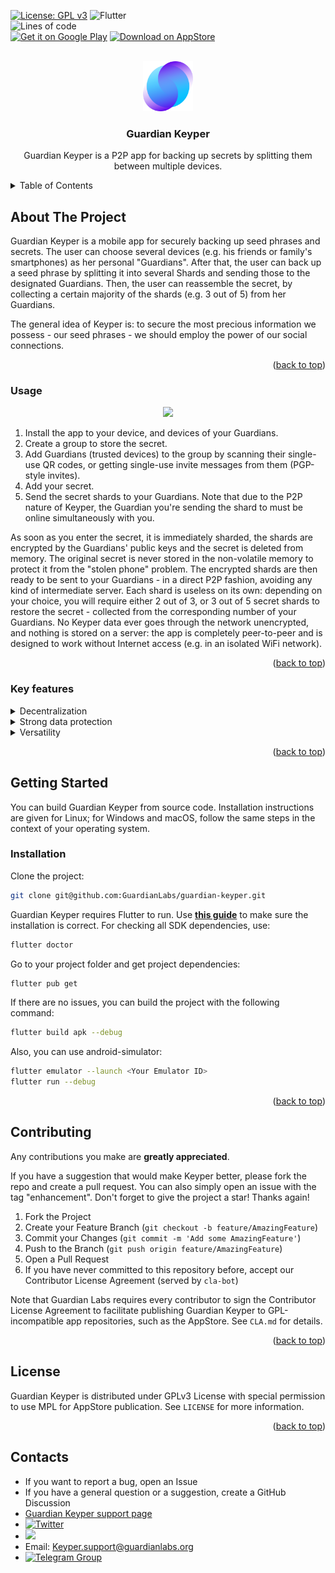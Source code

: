 <a name="readme-top"></a>
<!--
*** Readme template is based on https://github.com/othneildrew/Best-README-Template
-->


<!-- PROJECT SHIELDS -->


[![License: GPL v3](https://img.shields.io/badge/License-GPLv3-blue.svg)](https://www.gnu.org/licenses/gpl-3.0)
![Flutter](https://img.shields.io/badge/Flutter-%2302569B.svg?style=flat&logo=Flutter&logoColor=white)
<br />
![Lines of code](https://img.shields.io/tokei/lines/github/GuardianLabs/guardian-keyper?style=flat)
<br />
<a href="https://play.google.com/store/apps/details?id=com.guardianlabs.keyper"><img alt="Get it on Google Play" src="https://img.shields.io/badge/Google_Play-414141?style=for-the-badge&logo=google-play&logoColor=white"/></a>
<a href="https://apps.apple.com/dz/app/guardian-keyper/id1637977332"><img alt="Download on AppStore" src="https://img.shields.io/static/v1?label=AppStore&message=Download&logoColor=white&logo=appstore&style=for-the-badge"/></a>





<!-- PROJECT LOGO -->
<br />
<div align="center">
  <a href="https://github.com/GuardianLabs/guardian-keyper">
    <img src="assets/images/logo512.png" alt="Guardian Keyper" width="80" height="80">
  </a>

  <h3 align="center">Guardian Keyper</h3>

  <p align="center">
    Guardian Keyper is a P2P app for backing up secrets by splitting them between multiple devices.
  </p>
</div>



<!-- TABLE OF CONTENTS -->
<details>
  <summary>Table of Contents</summary>
  <ol>
    <li>
      <a href="#about-the-project">About The Project</a>
      <ul>
        <li><a href="#usage">Usage</a></li>
        <li><a href="#key-features">Key features</a></li>
      </ul>
    </li>
    <li>
      <a href="#getting-started">Getting Started</a>
      <ul>
        <li><a href="#installation">Installation</a></li>
      </ul>
    </li>
    <li><a href="#contributing">Contributing</a></li>
    <li><a href="#license">License</a></li>
    <li><a href="#contacts">Contacts</a></li>
  </ol>
</details>

<!-- ABOUT THE PROJECT -->
## About The Project

Guardian Keyper is a mobile app for securely backing up seed phrases and secrets. The user can choose several devices (e.g. his friends or family's smartphones) as her personal "Guardians". After that, the user can back up a seed phrase by splitting it into several Shards and sending those to the designated Guardians. Then, the user can reassemble the secret, by collecting a certain majority of the shards (e.g. 3 out of 5) from her Guardians.

The general idea of Keyper is: to secure the most precious information we possess - our seed phrases - we should employ the power of our social connections.

<p align="right">(<a href="#readme-top">back to top</a>)</p>

<!-- USAGE -->
### Usage

<p align="center">

  <img style='height: 600px; width: auto' src="https://github.com/GuardianLabs/guardian-keyper/blob/main/doc/keyper.gif">

</p>

1. Install the app to your device, and devices of your Guardians.
2. Create a group to store the secret.
3. Add Guardians (trusted devices) to the group by scanning their single-use QR codes, or getting single-use invite messages from them (PGP-style invites).
4. Add your secret.
5. Send the secret shards to your Guardians. Note that due to the P2P nature of Keyper, the Guardian you're sending the shard to must be online simultaneously with you.


As soon as you enter the secret, it is immediately sharded, the shards are encrypted by the Guardians' public keys and the secret is deleted from memory. The original secret is never stored in the non-volatile memory to protect it from the "stolen phone" problem. The encrypted shards are then ready to be sent to your Guardians - in a direct P2P fashion, avoiding any kind of intermediate server. Each shard is useless on its own: depending on your choice, you will require either 2 out of 3, or 3 out of 5 secret shards to restore the secret - collected from the corresponding number of your Guardians. No Keyper data ever goes through the network unencrypted, and nothing is stored on a server: the app is completely peer-to-peer and is designed to work without Internet access (e.g. in an isolated WiFi network).

<p align="right">(<a href="#readme-top">back to top</a>)</p>

<!-- KEY FEATURES -->
### Key features
<details><summary>Decentralization</summary>The shards of the secret phrase are stored on several independent devices and are useless on their own. Even if someone gains unplanned access to one of them, the owner's digital assets will remain safe. The only kind of server we use is the bootstrap server for NAT puncturing. And even that is completely unnecessary - Keyper instances can communicate without Internet access in a WiFi LAN by utilising broadcast packets (mDNS protocol).</details>


<details><summary>Strong data protection</summary>Keyper uses industry-standard asymmetric public-key cryptography PGP-style – so it’s fully P2P and encrypted end-to-end. The complete secret is never stored on a device, while the shards are stored in the device's protected storage.</details>

<details><summary>Versatility</summary>Guardian Keyper is suitable for use with any password, seed phrase or other information that you want to keep secret.</details>

<p align="right">(<a href="#readme-top">back to top</a>)</p>

<!-- GETTING STARTED -->
## Getting Started
You can build Guardian Keyper from source code. Installation instructions are given for Linux; for Windows and macOS, follow the same steps in the context of your operating system.

### Installation

Сlone the project:
```sh
git clone git@github.com:GuardianLabs/guardian-keyper.git
```
Guardian Keyper requires Flutter to run. Use [__this guide__](https://docs.flutter.dev/get-started/install) to make sure the installation is correct. 
For checking all SDK dependencies, use:
```sh
flutter doctor
```
Go to your project folder and get project dependencies:
```sh
flutter pub get
```
If there are no issues, you can build the project with the following command:
```sh
flutter build apk --debug
```
Also, you can use android-simulator:
```sh
flutter emulator --launch <Your Emulator ID>
flutter run --debug
```


<p align="right">(<a href="#readme-top">back to top</a>)</p>

<!-- CONTRIBUTING -->
## Contributing

Any contributions you make are **greatly appreciated**.

If you have a suggestion that would make Keyper better, please fork the repo and create a pull request. You can also simply open an issue with the tag "enhancement".
Don't forget to give the project a star! Thanks again!

1. Fork the Project
2. Create your Feature Branch (`git checkout -b feature/AmazingFeature`)
3. Commit your Changes (`git commit -m 'Add some AmazingFeature'`)
4. Push to the Branch (`git push origin feature/AmazingFeature`)
5. Open a Pull Request
6. If you have never committed to this repository before, accept our Contributor License Agreement (served by `cla-bot`)

Note that Guardian Labs requires every contributor to sign the Contributor License Agreement to facilitate publishing Guardian Keyper to GPL-incompatible app repositories, such as the AppStore. See `CLA.md` for details.

<p align="right">(<a href="#readme-top">back to top</a>)</p>

<!-- LICENSE -->
## License

Guardian Keyper is distributed under GPLv3 License with special permission to use MPL for AppStore publication. See `LICENSE` for more information.

<p align="right">(<a href="#readme-top">back to top</a>)</p>

<!-- CONTACTS -->
## Contacts
* If you want to report a bug, open an Issue
* If you have a general question or a suggestion, create a GitHub Discussion
* [Guardian Keyper support page](https://myguardian.network/support/)
* [![Twitter](https://img.shields.io/twitter/url/https/twitter.com/cloudposse.svg?style=social&label=Follow%20%40guardian_labs)](https://twitter.com/guardian_labs)
* [![](https://dcbadge.vercel.app/api/server/keyper?style=flat)](https://discord.gg/keyper)
* Email: Keyper.support@guardianlabs.org
* [![Telegram Group](https://img.shields.io/endpoint?color=neon&style=flat&url=https%3A%2F%2Ftg.sumanjay.workers.dev%2Fguardian_keyper_support)](https://telegram.dog/guardian_keyper_support)
